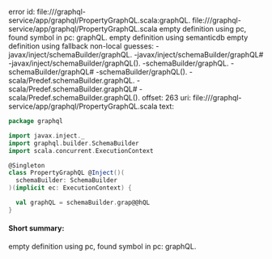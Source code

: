 error id: file://<WORKSPACE>/graphql-service/app/graphql/PropertyGraphQL.scala:graphQL.
file://<WORKSPACE>/graphql-service/app/graphql/PropertyGraphQL.scala
empty definition using pc, found symbol in pc: graphQL.
empty definition using semanticdb
empty definition using fallback
non-local guesses:
	 -javax/inject/schemaBuilder/graphQL.
	 -javax/inject/schemaBuilder/graphQL#
	 -javax/inject/schemaBuilder/graphQL().
	 -schemaBuilder/graphQL.
	 -schemaBuilder/graphQL#
	 -schemaBuilder/graphQL().
	 -scala/Predef.schemaBuilder.graphQL.
	 -scala/Predef.schemaBuilder.graphQL#
	 -scala/Predef.schemaBuilder.graphQL().
offset: 263
uri: file://<WORKSPACE>/graphql-service/app/graphql/PropertyGraphQL.scala
text:
```scala
package graphql

import javax.inject._
import graphql.builder.SchemaBuilder
import scala.concurrent.ExecutionContext

@Singleton
class PropertyGraphQL @Inject()(
  schemaBuilder: SchemaBuilder
)(implicit ec: ExecutionContext) {

  val graphQL = schemaBuilder.grap@@hQL
}
```


#### Short summary: 

empty definition using pc, found symbol in pc: graphQL.